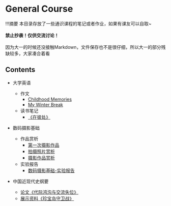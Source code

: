 # General Course

!!!摘要
	本目录存放了一些通识课程的笔记或者作业，如果有课友可以自取~<br><br>
	**禁止抄袭！仅供交流讨论！**<br>	<br>	因为大一的时候还没接触Markdown，文件保存也不是很仔细，所以大一的部分残缺较多，大家凑合着看



## Contents

- 大学英语
  - 作文
    - [Childhood Memories](./大学英语/大学英语作文-Childhood-Memories.md)
    - [My Winter Break](./大学英语/大学英语作文-My-Winter-Break.md)
  - 读书笔记
    - [《在彼处》](./大学英语/读书笔记-在彼处.md)
  
- 数码摄影基础
  - 作品赏析
    - [第一次摄影作品](./数码摄影基础/《数码摄影基础》第一次摄影作品.md)
    - [拍摄照片赏析](./数码摄影基础/《数码摄影基础》拍摄照片赏析.md)
    - [摄影作品赏析](./数码摄影基础/《数码摄影基础》摄影作品赏析.md)
  - 实验报告
    - [数码摄影基础-实验报告](./数码摄影基础/《数码摄影基础》实验报告.md)
- 中国近现代史纲要
  - [论文《代际鸿沟与交流失位》](./中国近代史纲要/《中国近现代史纲要》代际鸿沟与交流失位.md)
  - [展示资料《珍宝岛守卫战》](./中国近代史纲要/大致过程.md)